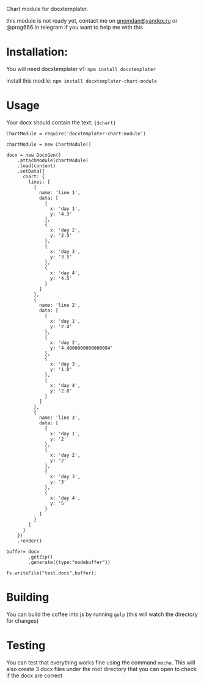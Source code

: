 Chart module for docxtemplater.

this module is not ready yet, contact me on gnomdan@yandex.ru or @prog666 in telegram if you want to help me with this

# Installation:

You will need docxtemplater v1: `npm install docxtemplater`

install this modile: `npm install docxtemplater-chart-module`

# Usage

Your docx should contain the text: `{$chart}`

    ChartModule = require(‘docxtemplater-chart-module’)

    chartModule = new ChartModule()

    docx = new DocxGen()
        .attachModule(chartModule)
        .load(content)
        .setData({
          chart: {
            lines: [
              {
                name: 'line 1',
                data: [
                  {
                    x: 'day 1',
                    y: '4.3'
                  },
                  {
                    x: 'day 2',
                    y: '2.5'
                  },
                  {
                    x: 'day 3',
                    y: '3.5'
                  },
                  {
                    x: 'day 4',
                    y: '4.5'
                  }
                ]
              },
              {
                name: 'line 2',
                data: [
                  {
                    x: 'day 1',
                    y: '2.4'
                  },
                  {
                    x: 'day 2',
                    y: '4.4000000000000004'
                  },
                  {
                    x: 'day 3',
                    y: '1.8'
                  },
                  {
                    x: 'day 4',
                    y: '2.8'
                  }
                ]
              },
              {
                name: 'line 3',
                data: [
                  {
                    x: 'day 1',
                    y: '2'
                  },
                  {
                    x: 'day 2',
                    y: '2'
                  },
                  {
                    x: 'day 3',
                    y: '3'
                  },
                  {
                    x: 'day 4',
                    y: '5'
                  }
                ]
              }
            ]
          }
        })
        .render()

    buffer= docx
            .getZip()
            .generate({type:"nodebuffer"})

    fs.writeFile("test.docx",buffer);


# Building

 You can build the coffee into js by running `gulp` (this will watch the directory for changes)

# Testing

You can test that everything works fine using the command `mocha`. This will also create 3 docx files under the root directory that you can open to check if the docx are correct
